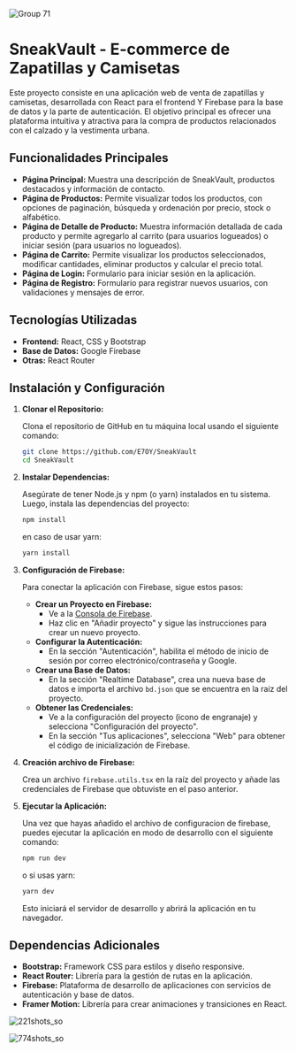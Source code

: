 
![Group 71](https://github.com/user-attachments/assets/21a5697a-bf87-4496-9797-3f17fff6aa01)


# SneakVault - E-commerce de Zapatillas y Camisetas

Este proyecto consiste en una aplicación web de venta de zapatillas y camisetas, desarrollada con React para el frontend Y Firebase para la base de datos y la parte de autenticación. El objetivo principal es ofrecer una plataforma intuitiva y atractiva para la compra de productos relacionados con el calzado y la vestimenta urbana.

## Funcionalidades Principales

- **Página Principal:** Muestra una descripción de SneakVault, productos destacados y información de contacto.
- **Página de Productos:** Permite visualizar todos los productos, con opciones de paginación, búsqueda y ordenación por precio, stock o alfabético.
- **Página de Detalle de Producto:** Muestra información detallada de cada producto y permite agregarlo al carrito (para usuarios logueados) o iniciar sesión (para usuarios no logueados).
- **Página de Carrito:** Permite visualizar los productos seleccionados, modificar cantidades, eliminar productos y calcular el precio total.
- **Página de Login:** Formulario para iniciar sesión en la aplicación.
- **Página de Registro:** Formulario para registrar nuevos usuarios, con validaciones y mensajes de error.

## Tecnologías Utilizadas

- **Frontend:** React, CSS y Bootstrap
- **Base de Datos:** Google Firebase
- **Otras:** React Router

## Instalación y Configuración


1.  **Clonar el Repositorio:**

    Clona el repositorio de GitHub en tu máquina local usando el siguiente comando:

    ```bash
    git clone https://github.com/E7OY/SneakVault
    cd SneakVault
    ```

2.  **Instalar Dependencias:**

    Asegúrate de tener Node.js y npm (o yarn) instalados en tu sistema. Luego, instala las dependencias del proyecto:

    ```bash
    npm install
    ```

    en caso de usar yarn:

    ```bash
    yarn install
    ```

3.  **Configuración de Firebase:**

    Para conectar la aplicación con Firebase, sigue estos pasos:

    *   **Crear un Proyecto en Firebase:**
        *   Ve a la [Consola de Firebase](https://console.firebase.google.com/).
        *   Haz clic en "Añadir proyecto" y sigue las instrucciones para crear un nuevo proyecto.
    *   **Configurar la Autenticación:**
        *   En la sección "Autenticación", habilita el método de inicio de sesión por correo electrónico/contraseña y Google.
    *   **Crear una Base de Datos:**
        *   En la sección "Realtime Database", crea una nueva base de datos e importa el archivo `bd.json` que se encuentra en la raiz del proyecto.
    *   **Obtener las Credenciales:**
        *   Ve a la configuración del proyecto (icono de engranaje) y selecciona "Configuración del proyecto".
        *   En la sección "Tus aplicaciones", selecciona "Web" para obtener el código de inicialización de Firebase.

4.  **Creación archivo de Firebase:**

    Crea un archivo `firebase.utils.tsx` en la raíz del proyecto y añade las credenciales de Firebase que obtuviste en el paso anterior.

5.  **Ejecutar la Aplicación:**

    Una vez que hayas añadido el archivo de configuracion de firebase, puedes ejecutar la aplicación en modo de desarrollo con el siguiente comando:

    ```bash
    npm run dev
    ```

    o si usas yarn:

    ```bash
    yarn dev
    ```

    Esto iniciará el servidor de desarrollo y abrirá la aplicación en tu navegador.

## Dependencias Adicionales

*   **Bootstrap:** Framework CSS para estilos y diseño responsive.
*   **React Router:** Librería para la gestión de rutas en la aplicación.
*   **Firebase:** Plataforma de desarrollo de aplicaciones con servicios de autenticación y base de datos.
*   **Framer Motion:** Librería para crear animaciones y transiciones en React.

![221shots_so](https://github.com/user-attachments/assets/a0bc51ea-3d09-4658-95b5-ef4f802c138f)

![774shots_so](https://github.com/user-attachments/assets/8527e607-e3bb-4660-9e5d-e7dab828b375)

